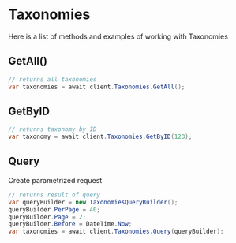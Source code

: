 # Taxonomies

Here is a list of methods and examples of working with Taxonomies

## GetAll()

```C#
// returns all taxonomies
var taxonomies = await client.Taxonomies.GetAll();
```

## GetByID

```C#
// returns taxonomy by ID
var taxonomy = await client.Taxonomies.GetByID(123);
```

## Query
Create parametrized request
```C#
// returns result of query
var queryBuilder = new TaxonomiesQueryBuilder();
queryBuilder.PerPage = 40;
queryBuilder.Page = 2;
queryBuilder.Before = DateTime.Now;
var taxonomies = await client.Taxonomies.Query(queryBuilder);
```